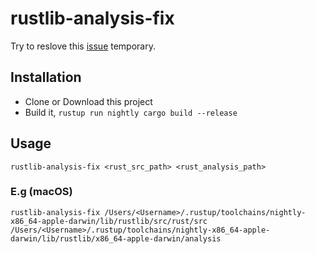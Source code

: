 # rustlib-analysis-fix

Try to reslove this [issue](https://github.com/rust-lang-nursery/rls/issues/227) temporary.

## Installation

* Clone or Download this project
* Build it, `rustup run nightly cargo build --release`

## Usage
`rustlib-analysis-fix <rust_src_path> <rust_analysis_path>`

### E.g (macOS)
`rustlib-analysis-fix /Users/<Username>/.rustup/toolchains/nightly-x86_64-apple-darwin/lib/rustlib/src/rust/src /Users/<Username>/.rustup/toolchains/nightly-x86_64-apple-darwin/lib/rustlib/x86_64-apple-darwin/analysis`
